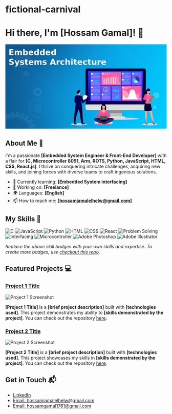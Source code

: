 # fictional-carnival
# Hi there, I'm [Hossam Gamal]! 👋

<div align="center">
  <img src="Embedded-Systems-Architecture-1.jpg" alt="Banner Image">
</div>

## About Me 🚀

I'm a passionate **[Embedded System Engineer & Front-End Developer]** with a flair for **[C, Microcontroller 8051, Arm, ROTS, Python, JavaScript, HTML, CSS, React.js]**. I thrive on conquering intricate challenges, acquiring new skills, and joining forces with diverse teams to craft ingenious solutions.


- 🌱 Currently learning: **[Embedded System interfacing]**
- 🔭 Working on: **[Freelance]**
- 🌍 Languages: **[English]**
- 📫 How to reach me: **[hossamjamalelhelw@gmail.com]**

## My Skills 🧠
![C](https://img.shields.io/badge/-C-007ACC?style=flat-square&logo=c&logoColor=white)
![JavaScript](https://img.shields.io/badge/-JavaScript-F7DF1E?style=flat-square&logo=javascript&logoColor=black)
![Python](https://img.shields.io/badge/-Python-3776AB?style=flat-square&logo=python&logoColor=white)
![HTML](https://img.shields.io/badge/-HTML-E34F26?style=flat-square&logo=html5&logoColor=white)
![CSS](https://img.shields.io/badge/-CSS-1572B6?style=flat-square&logo=css3&logoColor=white)
![React](https://img.shields.io/badge/-React-61DAFB?style=flat-square&logo=react&logoColor=black)
![Problem Solving](https://img.shields.io/badge/-Problem%20Solving-007ACC?style=flat-square&logoColor=white)
![Interfacing](https://img.shields.io/badge/-Interfacing-007ACC?style=flat-square&logoColor=white)
![Microcontroller](https://img.shields.io/badge/-Microcontroller-007ACC?style=flat-square&logoColor=white)
![Adobe Photoshop](https://img.shields.io/badge/-Adobe%20Photoshop-001D26?style=flat-square&logo=adobe-photoshop&logoColor=31A8FF)
![Adobe Illustrator](https://img.shields.io/badge/-Adobe%20Illustrator-FF9A00?style=flat-square&logo=adobe-illustrator&logoColor=1F7AEB)

*Replace the above skill badges with your own skills and expertise. To create more badges, use [checkout this repo](https://github.com/alexandresanlim/Badges4-README.md-Profile).*

## Featured Projects 💻

### [Project 1 Title](project_1_link)

![Project 1 Screenshot](project_1_screenshot_url)

**[Project 1 Title]** is a **[brief project description]** built with **[technologies used]**. This project demonstrates my ability to **[skills demonstrated by the project]**. You can check out the repository [here](project_1_repository_link).

### [Project 2 Title](project_2_link)

![Project 2 Screenshot](project_2_screenshot_url)

**[Project 2 Title]** is a **[brief project description]** built with **[technologies used]**. This project showcases my skills in **[skills demonstrated by the project]**. You can check out the repository [here](project_2_repository_link).

## Get in Touch 📬
- [LinkedIn](https://www.linkedin.com/in/hossam-gamal-810b74220)
- [Email: hossamjamalelhelw@gmail.com](mailto:hossamjamalelhelw@gmail.com)
- [Email: hossamgamal1761@gmail.com](mailto:hossamgamal1761@gmail.com)



